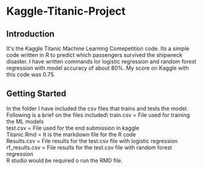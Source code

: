 # Kaggle-Titanic-Project
## Introduction
It's the Kaggle Titanic Machine Learning Comepetition code. Its a simple code written in R to predict which passengers survived the shipwreck disaster. I have written commands lor logistic regression and random forest regression with model accuracy of about 80%. My score on Kaggle with this code was 0.75. 
## Getting Started
In the folder I have included the csv files that trains and tests the model. Following is a brief on the files included\ 
train.csv = File used for training the ML models\
test.csv = File used for the end submission in kaggle\
Titanic.Rmd = It is the markdown file for the R code\
Results.csv = File results for the test.csv file with logistic regression\
rf_results.csv = File results for the test.csv file with random forest regression\
R studio would be required o run the RMD file. 
